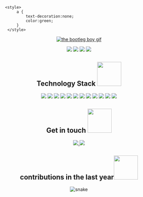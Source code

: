        <style>
            a {
                text-decoration:none;
                color:green;
            }
        </style>
<p align="center">
   <a href="https://youtu.be/PWhcISYYpqM">
   <img src="https://github.com/brudnak/brudnak/blob/master/img/leila.gif" alt="the bootleg boy gif" />
   </a>
</p>
<p align="center">
   <img src="https://badges.pufler.dev/visits/brudnak/brudnak" />
   <img src="https://badges.pufler.dev/years/brudnak" />
   <img src="https://badges.pufler.dev/repos/brudnak" />
   <img src="https://badges.pufler.dev/commits/monthly/brudnak" />
</p>
<h2 align="center">Technology Stack <img src="https://github.com/ritik307/ritik307/blob/main/images/laptop.gif" width="75" /></h2>
<p align="center">
   <img src="https://img.shields.io/badge/-SUSE-0C322C?logo=suse&logoColor=white&style=flat" />
   <img src="https://img.shields.io/badge/-Golang-00ADD8?logo=go&logoColor=white&style=flat" />
   <img src="https://img.shields.io/badge/-Rust-000000?logo=rust&logoColor=white&style=flat" />
   <img src="https://img.shields.io/badge/-Python-3776AB?logo=python&logoColor=white&style=flat" />
   <img src="https://img.shields.io/badge/-JavaScript-F7DF1E?logo=javascript&logoColor=white&style=flat" />
   <img src="https://img.shields.io/badge/-React-61DAFB?logo=react&logoColor=white&style=flat" />
   <img src="https://img.shields.io/badge/-Redux-764ABC?logo=redux&logoColor=white&style=flat" />
   <img src="https://img.shields.io/badge/-HTML5-E34F26?logo=html5&logoColor=white&style=flat" />
   <img src="https://img.shields.io/badge/-CSS3-1572B6?logo=css3&logoColor=white&style=flat" />
   <img src="https://img.shields.io/badge/-Docker-2496ED?logo=docker&logoColor=white&style=flat" />
   <img src="https://img.shields.io/badge/-Kubernetes-326CE5?logo=kubernetes&logoColor=white&style=flat" />
   <img src="https://img.shields.io/badge/-Rancher-0075A8?logo=rancher&logoColor=white&style=flat" />
</p>

<h2 align="center">Get in touch <img src="https://github.com/brudnak/brudnak/blob/master/img/phone.gif" width="75"></h2>

<p align="center">
   <a href="mailto:brudnak@protonmail.com"> 
   <img src="https://img.shields.io/badge/-ProtonMail-8B89CC?logo=protonmail&logoColor=white&style=flat" />
   </a>
   <a href="https://www.linkedin.com/in/andrewbrudnak/">
   <img src="https://img.shields.io/badge/-LinkedIn-0A66C2?logo=linkedin&logoColor=white&style=flat" />
   </a>
</p>

<h2 align="center">
  contributions in the last year<img src="https://github.com/brudnak/brudnak/blob/master/img/snake.gif" width="75">
</h2>
<p align="center">
  <img src="https://github.com/brudnak/brudnak/blob/output/github-contribution-grid-snake.svg" alt="snake" />
</p>